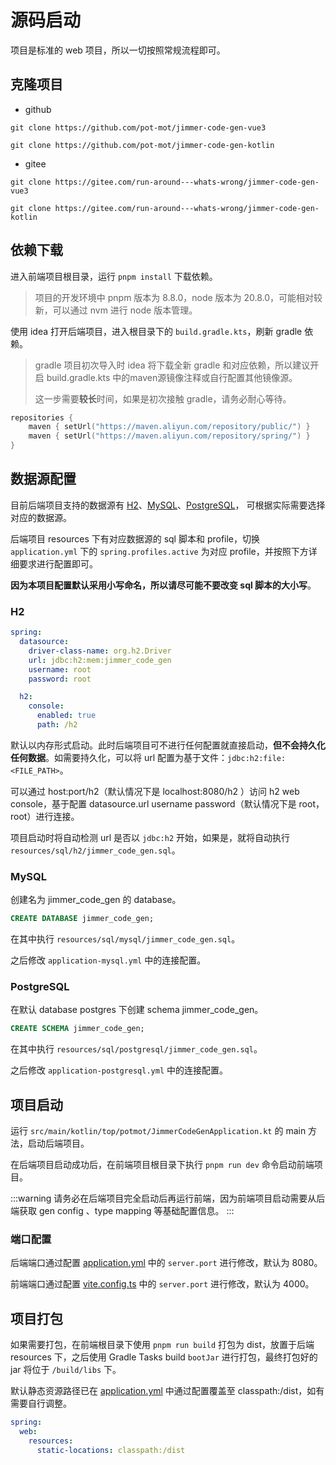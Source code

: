 # 源码启动

项目是标准的 web 项目，所以一切按照常规流程即可。

## 克隆项目

- github
```
git clone https://github.com/pot-mot/jimmer-code-gen-vue3

git clone https://github.com/pot-mot/jimmer-code-gen-kotlin
```

- gitee
```
git clone https://gitee.com/run-around---whats-wrong/jimmer-code-gen-vue3

git clone https://gitee.com/run-around---whats-wrong/jimmer-code-gen-kotlin
```

## 依赖下载

进入前端项目根目录，运行 `pnpm install` 下载依赖。

> 项目的开发环境中 pnpm 版本为 8.8.0，node 版本为 20.8.0，可能相对较新，可以通过 nvm 进行 node 版本管理。


使用 idea 打开后端项目，进入根目录下的 `build.gradle.kts`，刷新 gradle 依赖。

> gradle 项目初次导入时 idea 将下载全新 gradle 和对应依赖，所以建议开启 build.gradle.kts 中的maven源镜像注释或自行配置其他镜像源。
>
> 这一步需要**较长**时间，如果是初次接触 gradle，请务必耐心等待。

```kts
repositories {
    maven { setUrl("https://maven.aliyun.com/repository/public/") }
    maven { setUrl("https://maven.aliyun.com/repository/spring/") }
}
```

## 数据源配置

目前后端项目支持的数据源有 [H2](https://h2database.com/html/main.html)、[MySQL](https://www.mysql.com/)、[PostgreSQL](https://www.postgresql.org/)，
可根据实际需要选择对应的数据源。

后端项目 resources 下有对应数据源的 sql 脚本和 profile，切换 `application.yml` 下的 `spring.profiles.active` 为对应 profile，并按照下方详细要求进行配置即可。

**因为本项目配置默认采用小写命名，所以请尽可能不要改变 sql 脚本的大小写**。

### H2

```yaml
spring:
  datasource:
    driver-class-name: org.h2.Driver
    url: jdbc:h2:mem:jimmer_code_gen
    username: root
    password: root

  h2:
    console:
      enabled: true
      path: /h2
```

默认以内存形式启动。此时后端项目可不进行任何配置就直接启动，**但不会持久化任何数据**。如需要持久化，可以将 url 配置为基于文件：`jdbc:h2:file:<FILE_PATH>`。

可以通过 host:port/h2（默认情况下是 localhost:8080/h2 ）访问 h2 web console，基于配置 datasource.url username password（默认情况下是 root，root）进行连接。

项目启动时将自动检测 url 是否以 `jdbc:h2` 开始，如果是，就将自动执行 `resources/sql/h2/jimmer_code_gen.sql`。

### MySQL

创建名为 jimmer_code_gen 的 database。

```sql
CREATE DATABASE jimmer_code_gen;
```

在其中执行 `resources/sql/mysql/jimmer_code_gen.sql`。

之后修改 `application-mysql.yml` 中的连接配置。

### PostgreSQL

在默认 database postgres 下创建 schema jimmer_code_gen。

```sql
CREATE SCHEMA jimmer_code_gen;
```

在其中执行 `resources/sql/postgresql/jimmer_code_gen.sql`。

之后修改 `application-postgresql.yml` 中的连接配置。

## 项目启动

运行 `src/main/kotlin/top/potmot/JimmerCodeGenApplication.kt` 的 main 方法，启动后端项目。

在后端项目启动成功后，在前端项目根目录下执行 `pnpm run dev` 命令启动前端项目。

:::warning
请务必在后端项目完全启动后再运行前端，因为前端项目启动需要从后端获取 gen config 、type mapping 等基础配置信息。
:::

### 端口配置

后端端口通过配置 [application.yml](https://github.com/pot-mot/jimmer-code-gen-kotlin/blob/multi_columns_ref/src/main/resources/application.yml) 中的 `server.port` 进行修改，默认为 8080。

前端端口通过配置 [vite.config.ts](https://github.com/pot-mot/jimmer-code-gen-vue3/blob/multi_column_ref/vite.config.ts) 中的 `server.port` 进行修改，默认为 4000。

## 项目打包

如果需要打包，在前端根目录下使用 `pnpm run build` 打包为 dist，放置于后端 resources 下，之后使用 Gradle Tasks build `bootJar` 进行打包，最终打包好的 jar 将位于 `/build/libs` 下。

默认静态资源路径已在 [application.yml](https://github.com/pot-mot/jimmer-code-gen-kotlin/blob/multi_columns_ref/src/main/resources/application.yml) 中通过配置覆盖至 classpath:/dist，如有需要自行调整。

```yaml
spring:
  web:
    resources:
      static-locations: classpath:/dist
```
